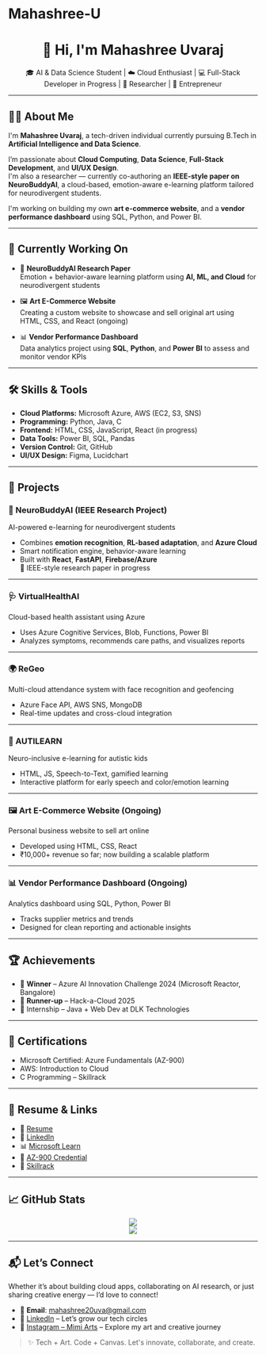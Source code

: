 # Mahashree-U
<h1 align="center">👋 Hi, I'm Mahashree Uvaraj</h1>
<p align="center">
  🎓 AI & Data Science Student | ☁️ Cloud Enthusiast | 💻 Full-Stack Developer in Progress | 🧠 Researcher | 🎨 Entrepreneur
</p>

---

## 👩‍💻 About Me

I'm **Mahashree Uvaraj**, a tech-driven individual currently pursuing B.Tech in **Artificial Intelligence and Data Science**.

I’m passionate about **Cloud Computing**, **Data Science**, **Full-Stack Development**, and **UI/UX Design**.  
I'm also a researcher — currently co-authoring an **IEEE-style paper on NeuroBuddyAI**, a cloud-based, emotion-aware e-learning platform tailored for neurodivergent students.

I'm working on building my own **art e-commerce website**, and a **vendor performance dashboard** using SQL, Python, and Power BI.

---

## 🚧 Currently Working On

- 🧠 **NeuroBuddyAI Research Paper**  
  Emotion + behavior-aware learning platform using **AI, ML, and Cloud** for neurodivergent students

- 🖼️ **Art E-Commerce Website**  
  Creating a custom website to showcase and sell original art using HTML, CSS, and React (ongoing)

- 📊 **Vendor Performance Dashboard**  
  Data analytics project using **SQL**, **Python**, and **Power BI** to assess and monitor vendor KPIs

---

## 🛠️ Skills & Tools

- **Cloud Platforms:** Microsoft Azure, AWS (EC2, S3, SNS)
- **Programming:** Python, Java, C
- **Frontend:** HTML, CSS, JavaScript, React (in progress)
- **Data Tools:** Power BI, SQL, Pandas
- **Version Control:** Git, GitHub
- **UI/UX Design:** Figma, Lucidchart

---

## 🚀 Projects

### 🧠 NeuroBuddyAI (IEEE Research Project)
AI-powered e-learning for neurodivergent students  
- Combines **emotion recognition**, **RL-based adaptation**, and **Azure Cloud**  
- Smart notification engine, behavior-aware learning  
- Built with **React**, **FastAPI**, **Firebase/Azure**  
📌 IEEE-style research paper in progress

---

### 🩺 VirtualHealthAI
Cloud-based health assistant using Azure  
- Uses Azure Cognitive Services, Blob, Functions, Power BI  
- Analyzes symptoms, recommends care paths, and visualizes reports

---

### 🌍 ReGeo
Multi-cloud attendance system with face recognition and geofencing  
- Azure Face API, AWS SNS, MongoDB  
- Real-time updates and cross-cloud integration

---

### 🧠 AUTILEARN
Neuro-inclusive e-learning for autistic kids  
- HTML, JS, Speech-to-Text, gamified learning  
- Interactive platform for early speech and color/emotion learning

---

### 🖼️ Art E-Commerce Website (Ongoing)
Personal business website to sell art online  
- Developed using HTML, CSS, React  
- ₹10,000+ revenue so far; now building a scalable platform

---

### 📊 Vendor Performance Dashboard (Ongoing)
Analytics dashboard using SQL, Python, Power BI  
- Tracks supplier metrics and trends  
- Designed for clean reporting and actionable insights

---

## 🏆 Achievements

- 🥇 **Winner** – Azure AI Innovation Challenge 2024 (Microsoft Reactor, Bangalore)  
- 🥈 **Runner-up** – Hack-a-Cloud 2025  
- 💼 Internship – Java + Web Dev at DLK Technologies

---

## 📜 Certifications

- Microsoft Certified: Azure Fundamentals (AZ-900)  
- AWS: Introduction to Cloud  
- C Programming – Skillrack

---

## 📎 Resume & Links

- 📄 [Resume](https://github.com/Mahaamimiii/Mahaamimiii/blob/main/MahashreeU%20Resume%20updated.pdf)
- 🔗 [LinkedIn](https://www.linkedin.com/in/mahashree-uvaraj-aa9907289/)
- 📊 [Microsoft Learn](https://learn.microsoft.com/en-us/users/mahashreeuvaraj-0656/credentials/fc6d5dfe9e3e55f8?ref=https%3A%2F%2Fwww.linkedin.com%2F)
- 🏅 [AZ-900 Credential](https://www.credly.com/badges/074bf6b5-6219-4806-a7bf-45ad89a51ce8/public_url)
- 🧪 [Skillrack](http://www.skillrack.com/profile/448535/9b2694d6786f2d945e426915fdbd18ad4e504f6f)

---

## 📈 GitHub Stats

<p align="center">
  <img src="https://github-readme-stats.vercel.app/api?username=Mahaamimiii&show_icons=true&theme=tokyonight" />
  <br>
  <img src="https://github-readme-streak-stats.herokuapp.com/?user=Mahaamimiii&theme=radical" />
</p>

---

## 📬 Let’s Connect

Whether it’s about building cloud apps, collaborating on AI research, or just sharing creative energy — I’d love to connect!

- 📩 **Email**: mahashree20uva@gmail.com  
- 💼 [LinkedIn](https://www.linkedin.com/in/mahashree-uvaraj-aa9907289/) – Let’s grow our tech circles  
- 🎨 [Instagram – Mimi Arts](https://instagram.com/mimi__arts) – Explore my art and creative journey  

> ✨ Tech + Art. Code + Canvas. Let's innovate, collaborate, and create.
